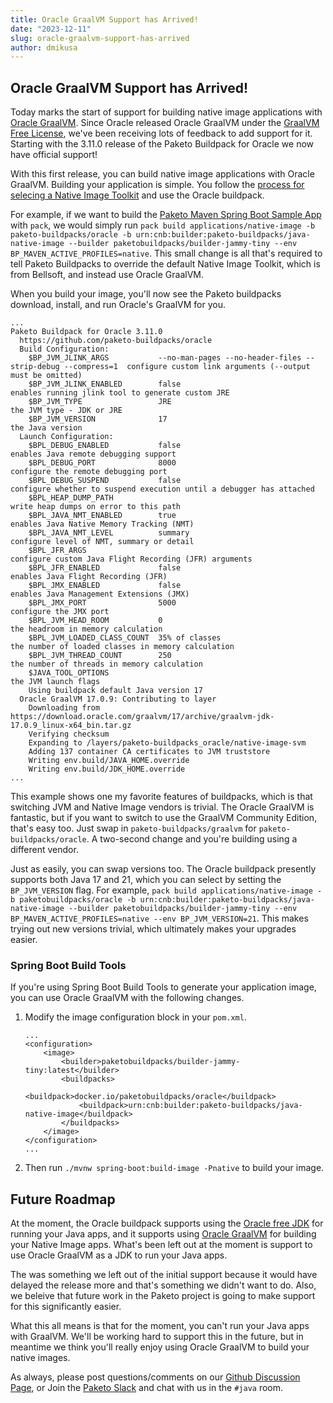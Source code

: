 ```yaml
---
title: Oracle GraalVM Support has Arrived!
date: "2023-12-11"
slug: oracle-graalvm-support-has-arrived
author: dmikusa
---
```


## Oracle GraalVM Support has Arrived!

Today marks the start of support for building native image applications with [Oracle GraalVM](https://www.oracle.com/java/graalvm/). Since Oracle released Oracle GraalVM under the [GraalVM Free License](https://blogs.oracle.com/java/post/graalvm-free-license), we've been receiving lots of feedback to add support for it. Starting with the 3.11.0 release of the Paketo Buildpack for Oracle we now have official support! 

With this first release, you can build native image applications with Oracle GraalVM. Building your application is simple. You follow the [process for selecing a Native Image Toolkit](https://paketo.io/docs/howto/java/#use-an-alternative-java-native-image-toolkit) and use the Oracle buildpack. 

For example, if we want to build the [Paketo Maven Spring Boot Sample App](https://github.com/paketo-buildpacks/samples/tree/main/java/native-image/spring-boot-native-image-maven) with `pack`, we would simply run `pack build applications/native-image -b paketo-buildpacks/oracle -b urn:cnb:builder:paketo-buildpacks/java-native-image --builder paketobuildpacks/builder-jammy-tiny --env BP_MAVEN_ACTIVE_PROFILES=native`. This small change is all that's required to tell Paketo Buildpacks to override the default Native Image Toolkit, which is from Bellsoft, and instead use Oracle GraalVM.

When you build your image, you'll now see the Paketo buildpacks download, install, and run Oracle's GraalVM for you.

```
...
Paketo Buildpack for Oracle 3.11.0
  https://github.com/paketo-buildpacks/oracle
  Build Configuration:
    $BP_JVM_JLINK_ARGS           --no-man-pages --no-header-files --strip-debug --compress=1  configure custom link arguments (--output must be omitted)
    $BP_JVM_JLINK_ENABLED        false                                                        enables running jlink tool to generate custom JRE
    $BP_JVM_TYPE                 JRE                                                          the JVM type - JDK or JRE
    $BP_JVM_VERSION              17                                                           the Java version
  Launch Configuration:
    $BPL_DEBUG_ENABLED           false                                                        enables Java remote debugging support
    $BPL_DEBUG_PORT              8000                                                         configure the remote debugging port
    $BPL_DEBUG_SUSPEND           false                                                        configure whether to suspend execution until a debugger has attached
    $BPL_HEAP_DUMP_PATH                                                                       write heap dumps on error to this path
    $BPL_JAVA_NMT_ENABLED        true                                                         enables Java Native Memory Tracking (NMT)
    $BPL_JAVA_NMT_LEVEL          summary                                                      configure level of NMT, summary or detail
    $BPL_JFR_ARGS                                                                             configure custom Java Flight Recording (JFR) arguments
    $BPL_JFR_ENABLED             false                                                        enables Java Flight Recording (JFR)
    $BPL_JMX_ENABLED             false                                                        enables Java Management Extensions (JMX)
    $BPL_JMX_PORT                5000                                                         configure the JMX port
    $BPL_JVM_HEAD_ROOM           0                                                            the headroom in memory calculation
    $BPL_JVM_LOADED_CLASS_COUNT  35% of classes                                               the number of loaded classes in memory calculation
    $BPL_JVM_THREAD_COUNT        250                                                          the number of threads in memory calculation
    $JAVA_TOOL_OPTIONS                                                                        the JVM launch flags
    Using buildpack default Java version 17
  Oracle GraalVM 17.0.9: Contributing to layer
    Downloading from https://download.oracle.com/graalvm/17/archive/graalvm-jdk-17.0.9_linux-x64_bin.tar.gz
    Verifying checksum
    Expanding to /layers/paketo-buildpacks_oracle/native-image-svm
    Adding 137 container CA certificates to JVM truststore
    Writing env.build/JAVA_HOME.override
    Writing env.build/JDK_HOME.override
...
```

This example shows one my favorite features of buildpacks, which is that switching JVM and Native Image vendors is trivial. The Oracle GraalVM is fantastic, but if you want to switch to use the GraalVM Community Edition, that's easy too. Just swap in `paketo-buildpacks/graalvm` for `paketo-buildpacks/oracle`. A two-second change and you're building using a different vendor.

Just as easily, you can swap versions too. The Oracle buildpack presently supports both Java 17 and 21, which you can select by setting the `BP_JVM_VERSION` flag. For example, `pack build applications/native-image -b paketobuildpacks/oracle -b urn:cnb:builder:paketo-buildpacks/java-native-image --builder paketobuildpacks/builder-jammy-tiny --env BP_MAVEN_ACTIVE_PROFILES=native --env BP_JVM_VERSION=21`. This makes trying out new versions trivial, which ultimately makes your upgrades easier.

### Spring Boot Build Tools

If you're using Spring Boot Build Tools to generate your application image, you can use Oracle GraalVM with the following changes.

1. Modify the image configuration block in your `pom.xml`.

    ```
    ...
    <configuration>
        <image>
            <builder>paketobuildpacks/builder-jammy-tiny:latest</builder>
            <buildpacks>
                <buildpack>docker.io/paketobuildpacks/oracle</buildpack>
                <buildpack>urn:cnb:builder:paketo-buildpacks/java-native-image</buildpack>
            </buildpacks>
        </image>
    </configuration>
    ...
    ```

2. Then run `./mvnw spring-boot:build-image -Pnative` to build your image.

## Future Roadmap

At the moment, the Oracle buildpack supports using the [Oracle free JDK](https://www.oracle.com/java/technologies/downloads/) for running your Java apps, and it supports using [Oracle GraalVM](https://www.oracle.com/java/graalvm/) for building your Native Image apps. What's been left out at the moment is support to use Oracle GraalVM as a JDK to run your Java apps.

The was something we left out of the initial support because it would have delayed the release more and that's something we didn't want to do. Also, we beleive that future work in the Paketo project is going to make support for this significantly easier.

What this all means is that for the moment, you can't run your Java apps with GraalVM. We'll be working hard to support this in the future, but in meantime we think you'll really enjoy using Oracle GraalVM to build your native images.

As always, please post questions/comments on our [Github Discussion Page](https://github.com/orgs/paketo-buildpacks/discussions/categories/java-team), or Join the [Paketo Slack](https://slack.paketo.io/) and chat with us in the `#java` room.
